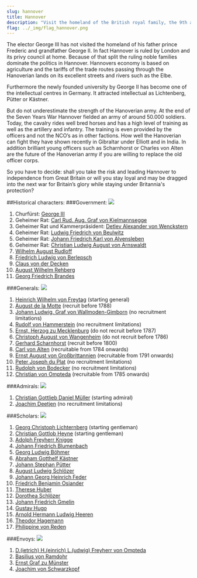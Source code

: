 ```yaml
---
slug: hannover
title: Hannover
description: "Visit the homeland of the British royal family, the 9th and newest electorate in the Holy Roman Empire."
flag: ../_img/flag_hannover.png
---
```


The elector George III has not visited the homeland of his father prince Frederic and grandfather George II. In fact Hannover is ruled by London and its privy council at home. Because of that split the ruling noble families dominate the politics in Hannover.
Hannovers economy is based on agriculture and the tariffs of the trade routes passing through the Hanoverian lands on its excellent streets and rivers such as the Elbe.

Furthermore the newly founded university by George II has become one of the intellectual centres in Germany. It attracted intellectual as Lichtenberg, Pütter or Kästner.

But do not underestimate the strength of the Hanoverian army. At the end of the Seven Years War Hannover fielded an army of around 50.000 soldiers.
Today, the cavalry rides well bred horses and has a high level of training as well as the artillery and infantry. The training is even provided by the officers and not the NCO’s as in other factions.
How well the Hanoverian can fight they have shown recently in Gibraltar under Elliott and in India. In addition brilliant young officers such as Scharnhorst or Charles von Alten are the future of the Hanoverian army if you are willing to replace the old officer corps.

So you have to decide: shall you take the risk and leading Hannover to independence from Great Britain or will you stay loyal and may be dragged into the next war for Britain’s glory while staying under Britannia's protection?<br/>

##Historical characters:
###Government: 
![](https://steamuserimages-a.akamaihd.net/ugc/957481546474614277/0CC705B7950F74FCC96DF1A3ED9BB4A4F703EA03/)

1. Churfürst: [George III](https://en.wikipedia.org/wiki/George_III_of_the_United_Kingdom)
2. Geheimer Rat: [Carl Rud. Aug. Graf von Kielmannsegge](https://de.wikipedia.org/wiki/Carl_Rudolph_August_von_Kielmannsegge)
3. Geheimer Rat und Kammerpräsident: [Detlev Alexander von Wenckstern](https://de.wikipedia.org/wiki/Detlev_Alexander_von_Wenckstern)
4. Geheimer Rat: [Ludwig Friedrich von Beulwitz](https://de.wikipedia.org/wiki/Ludwig_Friedrich_von_Beulwitz)
5. Geheimer Rat: [Johann Friedrich Karl von Alvensleben](https://de.wikipedia.org/wiki/Johann_Friedrich_Karl_von_Alvensleben)
6. Geheimer Rat: [Christian Ludwig August von Arnswaldt](https://de.wikipedia.org/wiki/Christian_Ludwig_August_von_Arnswaldt)
7. <a href="https://de.wikipedia.org/wiki/Wilhelm_August_Rudloff" target="_blank" rel="noopener">Wilhelm August Rudloff</a>
8. <a href="https://de.wikipedia.org/wiki/Friedrich_Ludwig_von_Berlepsch" target="_blank" rel="noopener">Friedrich Ludwig von Berlepsch</a>
9. <a href="https://de.wikipedia.org/wiki/Klaus_von_der_Decken_(Minister)" target="_blank" rel="noopener">Claus von der Decken</a>
10. <a href="https://plato.stanford.edu/entries/august-rehberg/" target="_blank" rel="noopener"> August Wilhelm Rehberg</a>
11. <a href="https://de.wikipedia.org/wiki/Georg_Friedrich_Brandes" target="_blank" rel="noopener">Georg Friedrich Brandes</a>

###Generals:
![](https://steamuserimages-a.akamaihd.net/ugc/957481546473282678/64AF02C7075849838A08F19B4A6F5A4ABB1C9373/)

1. <a href="https://en.wikipedia.org/wiki/Wilhelm_von_Freytag" target="_blank" rel="noopener">Heinrich Wilhelm von Freytag</a> (starting general)
2. <a href="https://en.wikipedia.org/wiki/August_de_la_Motte" target="_blank" rel="noopener">August de la Motte</a> (recruit before 1788)
3. <a href="https://en.wikipedia.org/wiki/Johann_Ludwig,_Reichsgraf_von_Wallmoden-Gimborn" target="_blank" rel="noopener">Johann Ludwig, Graf von Wallmoden-Gimborn</a> (no recruitment limitations)
4. <a href="https://de.wikipedia.org/wiki/Rudolf_von_Hammerstein" target="_blank" rel="noopener">Rudolf von Hammerstein</a> (no recruitment limitations)
5. <a href="https://en.wikipedia.org/wiki/Duke_Ernest_Gottlob_of_Mecklenburg" target="_blank" rel="noopener">Ernst, Herzog zu Mecklenburg</a> (do not recruit before 1787)
6. <a href="https://en.wikipedia.org/wiki/Christoph_August_von_Wangenheim" target="_blank" rel="noopener">Christoph August von Wangenheim</a> (do not recruit before 1786)
7. <a href="https://en.wikipedia.org/wiki/Gerhard_von_Scharnhorst" target="_blank" rel="noopener">Gerhard Scharnhorst</a> (recruit before 1800)
8. <a href="https://en.wikipedia.org/wiki/Charles,_Count_Alten" target="_blank" rel="noopener">Carl von Alten</a> (recruitable from 1784 onwards)
9. <a href="https://en.wikipedia.org/wiki/Ernest_Augustus,_King_of_Hanover" target="_blank" rel="noopener">Ernst August von Großbrittannien</a> (recruitable from 1791 onwards)
10. <a href="https://de.wikipedia.org/wiki/Peter_Joseph_du_Plat_%28Offizier%29" target="_blank" rel="noopener">Peter Joseph du Plat</a> (no recruitment limitations)
11. <a href="https://de.wikipedia.org/wiki/Rudolph_Albrecht_Bodecker" target="_blank" rel="noopener">Rudolph von Bodecker</a> (no recruitment limitations)
12. <a href="https://de.wikipedia.org/wiki/Christian_Friedrich_Wilhelm_von_Ompteda" target="_blank" rel="noopener">Christian von Ompteda</a> (recruitable from 1785 onwards)

###Admirals:
![](https://steamuserimages-a.akamaihd.net/ugc/957481546479949883/3B7B042286C3156302E39047B1D36047495C1C14/)

1. <a href="https://de.wikipedia.org/wiki/Christian_Gottlieb_Daniel_M%C3%BCller" target="_blank" rel="noopener">Christian Gottlieb Daniel Müller</a> (starting admiral)
2. <a href="https://de.wikipedia.org/wiki/Elbzollfregatte#K%C3%B6nigreich_Hannover" target="_blank" rel="noopener">Joachim Deetjen</a> (no recruitment limitations)

###Scholars: 
![](https://steamuserimages-a.akamaihd.net/ugc/970993441120077445/F6F80866C951737A69B620114DB93148E0248136/)

1. <a href="https://en.wikipedia.org/wiki/Georg_Christoph_Lichtenberg" target="_blank" rel="noopener">Georg Christoph Lichternberg</a> (starting gentleman)
2. <a href="https://en.wikipedia.org/wiki/Christian_Gottlob_Heyne" target="_blank" rel="noopener">Christian Gottlob Heyne</a> (starting gentleman)
3. <a href="https://en.wikipedia.org/wiki/Adolph_Freiherr_Knigge" target="_blank" rel="noopener">Adolph Freyherr Knigge</a>
4. <a href="https://en.wikipedia.org/wiki/Johann_Friedrich_Blumenbach" target="_blank" rel="noopener">Johann Friedrich Blumenbach</a>
5. <a href="https://de.wikipedia.org/wiki/Georg_Ludwig_B%C3%B6hmer" target="_blank" rel="noopener">Georg Ludwig Böhmer</a>
6. <a href="https://en.wikipedia.org/wiki/Abraham_Gotthelf_K%C3%A4stner" target="_blank" rel="noopener">Abraham Gotthelf Kästner</a>
7. <a href="https://en.wikipedia.org/wiki/Johann_Stephan_P%C3%BCtter" target="_blank" rel="noopener">Johann Stephan Pütter</a>
8. <a href="https://en.wikipedia.org/wiki/August_Ludwig_von_Schl%C3%B6zer" target="_blank" rel="noopener">August Ludwig Schlözer</a>
9. <a href="https://en.wikipedia.org/wiki/Johann_Georg_Heinrich_Feder" target="_blank" rel="noopener">Johann Georg Heinrich Feder</a>
10. <a href="https://en.wikipedia.org/wiki/Friedrich_Benjamin_Osiander" target="_blank" rel="noopener">Friedrich Benjamin Osiander</a>
11. <a href="https://en.wikipedia.org/wiki/Therese_Huber" target="_blank" rel="noopener">Therese Huber</a>
12. <a href="https://en.wikipedia.org/wiki/Dorothea_von_Rodde-Schl%C3%B6zer" target="_blank" rel="noopener">Dorothea Schlözer</a>
13. <a href="https://en.wikipedia.org/wiki/Johann_Friedrich_Gmelin" target="_blank" rel="noopener">Johann Friedrich Gmelin</a>
14. <a href="https://en.wikipedia.org/wiki/Gustav_Hugo" target="_blank" rel="noopener">Gustav Hugo</a>
15. <a href="https://en.wikipedia.org/wiki/Arnold_Hermann_Ludwig_Heeren" target="_blank" rel="noopener">Arnold Hermann Ludwig Heeren</a>
16. <a href="https://de.wikipedia.org/wiki/Theodor_Hagemann" target="_blank" rel="noopener">Theodor Hagemann</a>
17. <a href="https://de.wikipedia.org/wiki/Philippine_von_Reden" target="_blank" rel="noopener">Philippine von Reden</a>

###Envoys:
![](https://steamuserimages-a.akamaihd.net/ugc/957481546479365170/8E1F2F7651FC48BD37E32E1019867F2112852726/)

1. <a href="https://en.wikipedia.org/wiki/Dietrich_Heinrich_Ludwig_von_Ompteda" target="_blank" rel="noopener">D.(ietrich) H.(einrich) L.(udwig) Freyherr von Ompteda</a>
2. <a href="https://en.wikipedia.org/wiki/Basilius_von_Ramdohr" target="_blank" rel="noopener">Basilius von Ramdohr</a>
3. <a href="https://en.wikipedia.org/wiki/Ernst_zu_M%C3%BCnster" target="_blank" rel="noopener">Ernst Graf zu Münster</a>
4. <a href="https://de.wikipedia.org/wiki/Joachim_von_Schwarzkopf" target="_blank" rel="noopener">Joachim von Schwarzkopf</a>
